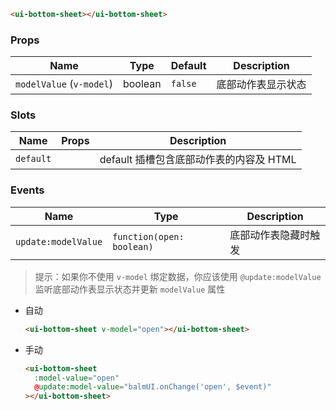 ```html
<ui-bottom-sheet></ui-bottom-sheet>
```

### Props

| Name                     | Type    | Default | Description        |
| ------------------------ | ------- | ------- | ------------------ |
| `modelValue` (`v-model`) | boolean | `false` | 底部动作表显示状态 |

### Slots

| Name      | Props | Description                             |
| --------- | ----- | --------------------------------------- |
| `default` |       | default 插槽包含底部动作表的内容及 HTML |

### Events

| Name                | Type                      | Description          |
| ------------------- | ------------------------- | -------------------- |
| `update:modelValue` | `function(open: boolean)` | 底部动作表隐藏时触发 |

> 提示：如果你不使用 `v-model` 绑定数据，你应该使用 `@update:modelValue` 监听底部动作表显示状态并更新 `modelValue` 属性

- 自动

  ```html
  <ui-bottom-sheet v-model="open"></ui-bottom-sheet>
  ```

- 手动

  ```html
  <ui-bottom-sheet
    :model-value="open"
    @update:model-value="balmUI.onChange('open', $event)"
  ></ui-bottom-sheet>
  ```
